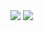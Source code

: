 <img src="https://github-readme-stats.vercel.app/api?username=magnusviri&count_private=true&show_icons=true&include_all_commits=true" /> 

<img src="https://github-readme-stats.vercel.app/api/top-langs/?username=magnusviri" />

<!--
**magnusviri/magnusviri** is a ✨ _special_ ✨ repository because its `README.md` (this file) appears on your GitHub profile.

Here are some ideas to get you started:

- 🔭 I’m currently working on ...
- 🌱 I’m currently learning ...
- 👯 I’m looking to collaborate on ...
- 🤔 I’m looking for help with ...
- 💬 Ask me about ...
- 📫 How to reach me: ...
- 😄 Pronouns: ...
- ⚡ Fun fact: ...
-->
